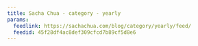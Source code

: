 ```yaml
---
title: Sacha Chua - category - yearly
params:
  feedlink: https://sachachua.com/blog/category/yearly/feed/
  feedid: 45f28df4ac8def309cfcd7b89cf5d8e6
---
```

